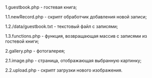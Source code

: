 1.guestbook.php - гостевая книга;

1.1.newRecord.php - скрипт обработчик добавления новой записи;

1.2./data/guestbook.txt - текстовый файл с записями;

1.3.functions.php - функция, возвращающая массив с записями из гостевой книги;

2.gallery.php - фотогалерея;

2.1.image.php - страница, отображающая выбранную картинку;

2.2.upload.php - скрипт загрузки нового изображения.
